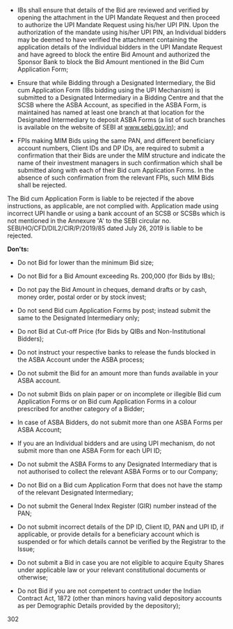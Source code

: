 * IBs shall ensure that details of the Bid are reviewed and verified by opening the attachment in the UPI Mandate Request and then proceed to authorize the UPI Mandate Request using his/her UPI PIN. Upon the authorization of the mandate using his/her UPI PIN, an Individual bidders may be deemed to have verified the attachment containing the application details of the Individual bidders in the UPI Mandate Request and have agreed to block the entire Bid Amount and authorized the Sponsor Bank to block the Bid Amount mentioned in the Bid Cum Application Form;

* Ensure that while Bidding through a Designated Intermediary, the Bid cum Application Form (IBs bidding using the UPI Mechanism) is submitted to a Designated Intermediary in a Bidding Centre and that the SCSB where the ASBA Account, as specified in the ASBA Form, is maintained has named at least one branch at that location for the Designated Intermediary to deposit ASBA Forms (a list of such branches is available on the website of SEBI at www.sebi.gov.in); and

* FPIs making MIM Bids using the same PAN, and different beneficiary account numbers, Client IDs and DP IDs, are required to submit a confirmation that their Bids are under the MIM structure and indicate the name of their investment managers in such confirmation which shall be submitted along with each of their Bid cum Application Forms. In the absence of such confirmation from the relevant FPIs, such MIM Bids shall be rejected.

The Bid cum Application Form is liable to be rejected if the above instructions, as applicable, are not complied with. Application made using incorrect UPI handle or using a bank account of an SCSB or SCSBs which is not mentioned in the Annexure 'A' to the SEBI circular no. SEBI/HO/CFD/DIL2/CIR/P/2019/85 dated July 26, 2019 is liable to be rejected.

**Don'ts:**

* Do not Bid for lower than the minimum Bid size;

* Do not Bid for a Bid Amount exceeding Rs. 200,000 (for Bids by IBs);

* Do not pay the Bid Amount in cheques, demand drafts or by cash, money order, postal order or by stock invest;

* Do not send Bid cum Application Forms by post; instead submit the same to the Designated Intermediary only;

* Do not Bid at Cut-off Price (for Bids by QIBs and Non-Institutional Bidders);

* Do not instruct your respective banks to release the funds blocked in the ASBA Account under the ASBA process;

* Do not submit the Bid for an amount more than funds available in your ASBA account.

* Do not submit Bids on plain paper or on incomplete or illegible Bid cum Application Forms or on Bid cum Application Forms in a colour prescribed for another category of a Bidder;

* In case of ASBA Bidders, do not submit more than one ASBA Forms per ASBA Account;

* If you are an Individual bidders and are using UPI mechanism, do not submit more than one ASBA Form for each UPI ID;

* Do not submit the ASBA Forms to any Designated Intermediary that is not authorised to collect the relevant ASBA Forms or to our Company;

* Do not Bid on a Bid cum Application Form that does not have the stamp of the relevant Designated Intermediary;

* Do not submit the General Index Register (GIR) number instead of the PAN;

* Do not submit incorrect details of the DP ID, Client ID, PAN and UPI ID, if applicable, or provide details for a beneficiary account which is suspended or for which details cannot be verified by the Registrar to the Issue;

* Do not submit a Bid in case you are not eligible to acquire Equity Shares under applicable law or your relevant constitutional documents or otherwise;

* Do not Bid if you are not competent to contract under the Indian Contract Act, 1872 (other than minors having valid depository accounts as per Demographic Details provided by the depository);

302